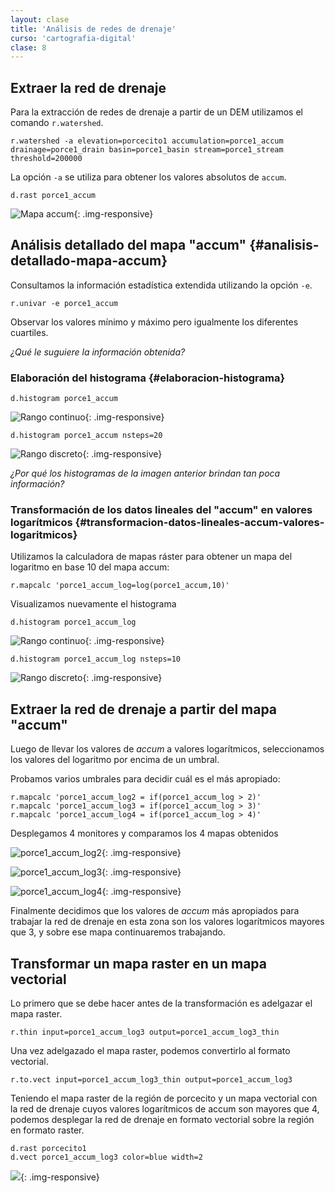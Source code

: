 ```yaml
---
layout: clase
title: 'Análisis de redes de drenaje'
curso: 'cartografia-digital'
clase: 8
---
```


Extraer la red de drenaje
-------------------------

Para la extracción de redes de drenaje a partir de un DEM utilizamos el comando `r.watershed`.

~~~
r.watershed -a elevation=porcecito1 accumulation=porce1_accum drainage=porce1_drain basin=porce1_basin stream=porce1_stream threshold=200000
~~~

La opción `-a` se utiliza para obtener los valores absolutos de `accum`.

~~~
d.rast porce1_accum
~~~

![Mapa accum](/cartografia-digital/images/porce1_accum.png){: .img-responsive}

Análisis detallado del mapa "accum" {#analisis-detallado-mapa-accum}
-----------------------------------

Consultamos la información estadística extendida utilizando la opción `-e`.

~~~
r.univar -e porce1_accum
~~~

Observar los valores mínimo y máximo pero igualmente los diferentes cuartiles.

*¿Qué le suguiere la información obtenida?*

### Elaboración del histograma {#elaboracion-histograma}

~~~
d.histogram porce1_accum
~~~

![Rango continuo](/cartografia-digital/images/porce1_accum_hist1.png){: .img-responsive}

~~~
d.histogram porce1_accum nsteps=20
~~~

![Rango discreto](/cartografia-digital/images/porce1_accum_hist2.png){: .img-responsive}

*¿Por qué los histogramas de la imagen anterior brindan tan poca información?*

### Transformación de los datos lineales del "accum" en valores logarítmicos {#transformacion-datos-lineales-accum-valores-logaritmicos}

Utilizamos la calculadora de mapas ráster para obtener un mapa del logaritmo en base 10 del mapa accum:

~~~
r.mapcalc 'porce1_accum_log=log(porce1_accum,10)'
~~~

Visualizamos nuevamente el histograma

~~~
d.histogram porce1_accum_log
~~~

![Rango continuo](/cartografia-digital/images/porce1_accum_log_hist1.png){: .img-responsive}

~~~
d.histogram porce1_accum_log nsteps=10
~~~

![Rango discreto](/cartografia-digital/images/porce1_accum_log_hist2.png){: .img-responsive}

Extraer la red de drenaje a partir del mapa "accum"
---------------------------------------------------

Luego de llevar los valores de *accum* a valores logarítmicos, seleccionamos los valores del logaritmo por encima de un umbral.

Probamos varios umbrales para decidir cuál es el más apropiado:

~~~
r.mapcalc 'porce1_accum_log2 = if(porce1_accum_log > 2)'
r.mapcalc 'porce1_accum_log3 = if(porce1_accum_log > 3)'
r.mapcalc 'porce1_accum_log4 = if(porce1_accum_log > 4)'
~~~

Desplegamos 4 monitores y comparamos los 4 mapas obtenidos

![porce1_accum_log2](/cartografia-digital/images/porce1_accum_log2.png){: .img-responsive}

![porce1_accum_log3](/cartografia-digital/images/porce1_accum_log3.png){: .img-responsive}

![porce1_accum_log4](/cartografia-digital/images/porce1_accum_log4.png){: .img-responsive}

Finalmente decidimos que los valores de *accum* más apropiados para trabajar la red de drenaje en esta zona son los valores logarítmicos mayores que 3, y sobre ese mapa continuaremos trabajando.


Transformar un mapa raster en un mapa vectorial
----------------------------------------------------------------

Lo primero que se debe hacer antes de la transformación es adelgazar el mapa raster.

~~~
r.thin input=porce1_accum_log3 output=porce1_accum_log3_thin
~~~

Una vez adelgazado el mapa raster, podemos convertirlo al formato vectorial.

~~~
r.to.vect input=porce1_accum_log3_thin output=porce1_accum_log3
~~~

Teniendo el mapa raster de la región de porcecito y un mapa vectorial con la red de drenaje cuyos valores logarítmicos de accum son mayores que 4, podemos desplegar la red de drenaje en formato vectorial sobre la región en formato raster.

~~~
d.rast porcecito1
d.vect porce1_accum_log3 color=blue width=2
~~~

![](/cartografia-digital/images/porce1_accum_vect.png){: .img-responsive}

